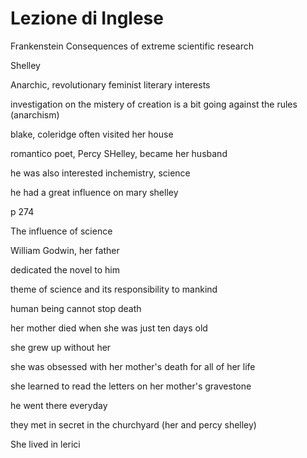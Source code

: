 # Lezione di Inglese


Frankenstein
 Consequences of extreme scientific research

Shelley

Anarchic, revolutionary
feminist
literary interests

investigation on the mistery of creation is a bit going against the rules (anarchism)

blake, coleridge often visited her house

romantico poet, Percy SHelley, became her husband

he was also interested inchemistry, science

he had a great influence on mary shelley


p 274

The influence of science

William Godwin, her father

dedicated the novel to him

theme of science and its responsibility to mankind

human being cannot stop death


her mother died when she was just ten days old

she grew up without her

she was obsessed  with her mother's death for all of her life

she learned to read the letters on her mother's gravestone

he went there everyday

they met in secret in the churchyard (her and percy shelley)

She lived in lerici 
<!--stackedit_data:
eyJoaXN0b3J5IjpbNzczODk5OTM3LDk0Mjg1NTk4MCwxMTg2NT
c1NjY3LC0xNDg5NTAzNjU4LDg2NDUyNjg4NiwyMDc2OTM1NjQ1
XX0=
-->